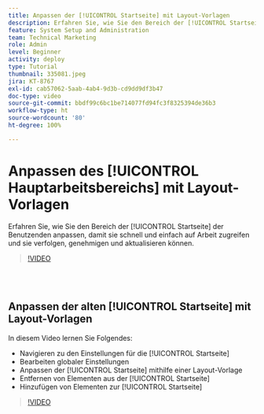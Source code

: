 ```yaml
---
title: Anpassen der [!UICONTROL Startseite] mit Layout-Vorlagen
description: Erfahren Sie, wie Sie den Bereich der [!UICONTROL Startseite] der Benutzenden anpassen, damit sie schnell und einfach auf Arbeit zugreifen und sie verfolgen, genehmigen und aktualisieren können.
feature: System Setup and Administration
team: Technical Marketing
role: Admin
level: Beginner
activity: deploy
type: Tutorial
thumbnail: 335081.jpeg
jira: KT-8767
exl-id: cab57062-5aab-4ab4-9d3b-cd9dd9df3b47
doc-type: video
source-git-commit: bbdf99c6bc1be714077fd94fc3f8325394de36b3
workflow-type: ht
source-wordcount: '80'
ht-degree: 100%

---
```


# Anpassen des [!UICONTROL Hauptarbeitsbereichs] mit Layout-Vorlagen

Erfahren Sie, wie Sie den Bereich der [!UICONTROL Startseite] der Benutzenden anpassen, damit sie schnell und einfach auf Arbeit zugreifen und sie verfolgen, genehmigen und aktualisieren können.

>[!VIDEO](https://video.tv.adobe.com/v/3432788/?quality=12&learn=on&enablevpops=1&captions=ger)

<br>
</br>

## Anpassen der alten [!UICONTROL Startseite] mit Layout-Vorlagen

In diesem Video lernen Sie Folgendes:

* Navigieren zu den Einstellungen für die [!UICONTROL Startseite]
* Bearbeiten globaler Einstellungen
* Anpassen der [!UICONTROL Startseite] mithilfe einer Layout-Vorlage
* Entfernen von Elementen aus der [!UICONTROL Startseite]
* Hinzufügen von Elementen zur [!UICONTROL Startseite]

>[!VIDEO](https://video.tv.adobe.com/v/3432315/?quality=12&learn=on&enablevpops=1&captions=ger)
